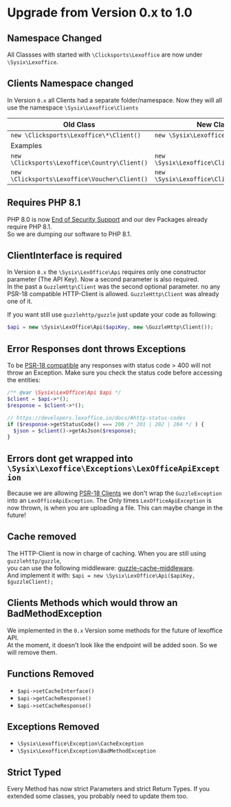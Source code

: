 # Upgrade from Version 0.x to 1.0

## Namespace Changed

All Classses with started with `\Clicksports\Lexoffice` are now under `\Sysix\Lexoffice`.

## Clients Namespace changed

In Version `0.x` all Clients had a separate folder/namespace. Now they will all use the namespace
`\Sysix\Lexoffice\Clients`

| Old Class | New Class |
| --- | --- |
| `new \Clicksports\Lexoffice\*\Client()` | `new \Sysix\Lexoffice\Clients\*()` |
| Examples  |
| `new \Clicksports\Lexoffice\Country\Client()` | `new \Sysix\Lexoffice\Clients\Country()` |
| `new \Clicksports\Lexoffice\Voucher\Client()` | `new \Sysix\Lexoffice\Clients\Voucher()` |

## Requires PHP 8.1

PHP 8.0 is now [End of Security Support](https://www.php.net/supported-versions.php) and our dev Packages already require PHP 8.1.  
So we are dumping our software to PHP 8.1. 


## ClientInterface is required

In Version `0.x` the `\Sysix\LexOffice\Api` requires only one constructor parameter (The API Key). Now a second parameter is also required.  
In the past a `GuzzleHttp\Client` was the second optional parameter. no any PSR-18 compatible HTTP-Client is allowed. 
 `GuzzleHttp\Client` was already one of it.

 If you want still use `guzzlehttp/guzzle` just update your code as following:

 ```php
 $api = new \Sysix\LexOffice\Api($apiKey, new \GuzzleHttp\Client());
 ```

## Error Responses dont throws Exceptions

To be [PSR-18 compatible](https://www.php-fig.org/psr/psr-18/) any responses with status code > 400 will not throw an Exception.
Make sure you check the status code before accessing the entities:

```php
/** @var \Sysix\LexOffice\Api $api */
$client = $api->*();
$response = $client->*();

// https://developers.lexoffice.io/docs/#http-status-codes
if ($response->getStatusCode() === 200 /* 201 | 202 | 204 */ ) {
  $json = $client()->getAsJson($response);
}
```

## Errors dont get wrapped into `\Sysix\Lexoffice\Exceptions\LexOfficeApiException`

Because we are allowing [PSR-18 Clients](https://www.php-fig.org/psr/psr-18/) we don't wrap the `GuzzleException` into an `LexOfficeApiException`.
The Only times `LexOfficeApiException` is now thrown, is when you are uploading a file. 
This can maybe change in the future!

## Cache removed

The HTTP-Client is now in charge of caching. When you are still using `guzzlehttp/guzzle`,  
you can use the following middleware: [guzzle-cache-middleware](https://github.com/Kevinrob/guzzle-cache-middleware).  
And implement it with:
`$api = new \Sysix\LexOffice\Api($apiKey, $guzzleClient);`

## Clients Methods which would throw an BadMethodException

We implemented in the `0.x` Version some methods for the future of lexoffice API.  
At the moment, it doesn't look like the endpoint will be added soon. So we will remove them.

## Functions Removed

- `$api->setCacheInterface()`
- `$api->getCacheResponse()`
- `$api->setCacheResponse()`

## Exceptions Removed

- `\Sysix\Lexoffice\Exception\CacheException`
- `\Sysix\Lexoffice\Exception\BadMethodException`

## Strict Typed

Every Method has now strict Parameters and strict Return Types. If you extended some classes, you probably need to update them too.